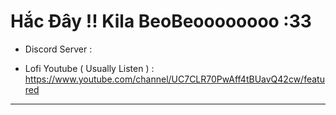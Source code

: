 # Hắc Đây !! Kila BeoBeoooooooo :33

- Discord Server  : 

- Lofi Youtube (  Usually Listen ) : https://www.youtube.com/channel/UC7CLR70PwAff4tBUavQ42cw/featured 

------------------------------------------------------------------------------------------------------

